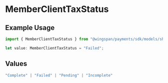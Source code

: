 # MemberClientTaxStatus

## Example Usage

```typescript
import { MemberClientTaxStatus } from "@wingspan/payments/sdk/models/shared";

let value: MemberClientTaxStatus = "Failed";
```

## Values

```typescript
"Complete" | "Failed" | "Pending" | "Incomplete"
```
